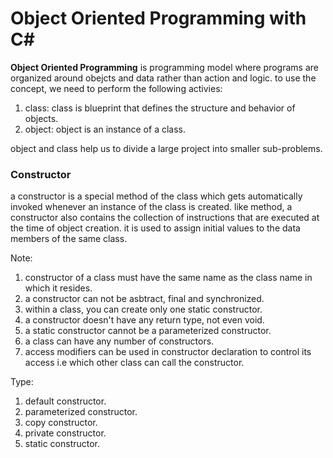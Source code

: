 # Object Oriented Programming with C#

**Object Oriented Programming** is programming model where programs are organized around obejcts and data rather than action and logic. to use the concept, we need to perform the following activies:
1. class: class is blueprint that defines the structure and behavior of objects.
2. object: object is an instance of a class.

object and class help us to divide a large project into smaller sub-problems.


### Constructor
a constructor is a special method of the class which gets automatically invoked whenever an instance of the class is created. like method, a constructor also contains the collection of instructions that are executed at the time of object creation. it is used to assign initial values to the data members of the same class.

Note:
1. constructor of a class must have the same name as the class name in which it resides.
2. a constructor can not be asbtract, final and synchronized.
3. within a class, you can create only one static constructor.
4. a constructor doesn't have any return type, not even void.
5. a static constructor cannot be a parameterized constructor.
6. a class can have any number of constructors.
7. access modifiers can be used in constructor declaration to control its access i.e which other class can call the constructor.

Type:
1. default constructor.
2. parameterized constructor.
3. copy constructor.
4. private constructor.
5. static constructor.